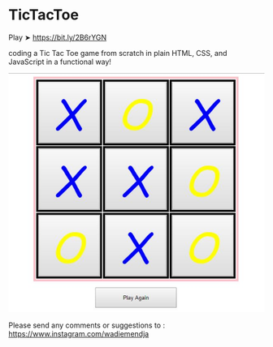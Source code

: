 # TicTacToe

Play ➤ https://bit.ly/2B6rYGN

coding a Tic Tac Toe game from scratch in plain HTML, CSS, and JavaScript in a functional way!

![alt text](xo.JPG)

Please send any comments or suggestions to : https://www.instagram.com/wadiemendja
